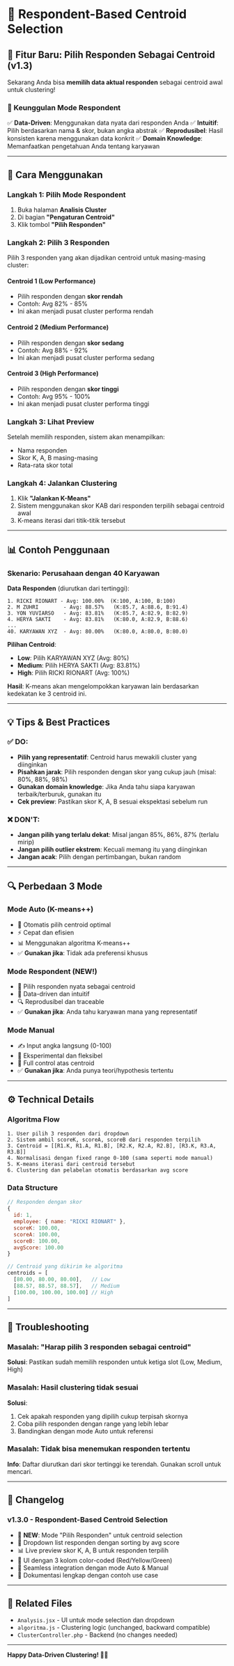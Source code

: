 # 👥 Respondent-Based Centroid Selection

## 🎯 Fitur Baru: Pilih Responden Sebagai Centroid (v1.3)

Sekarang Anda bisa **memilih data aktual responden** sebagai centroid awal untuk clustering!

### 🌟 Keunggulan Mode Respondent

✅ **Data-Driven**: Menggunakan data nyata dari responden Anda
✅ **Intuitif**: Pilih berdasarkan nama & skor, bukan angka abstrak
✅ **Reprodusibel**: Hasil konsisten karena menggunakan data konkrit
✅ **Domain Knowledge**: Memanfaatkan pengetahuan Anda tentang karyawan

---

## 🔧 Cara Menggunakan

### Langkah 1: Pilih Mode Respondent
1. Buka halaman **Analisis Cluster**
2. Di bagian **"Pengaturan Centroid"**
3. Klik tombol **"Pilih Responden"**

### Langkah 2: Pilih 3 Responden
Pilih 3 responden yang akan dijadikan centroid untuk masing-masing cluster:

#### **Centroid 1 (Low Performance)**
- Pilih responden dengan **skor rendah**
- Contoh: Avg 82% - 85%
- Ini akan menjadi pusat cluster performa rendah

#### **Centroid 2 (Medium Performance)**
- Pilih responden dengan **skor sedang**
- Contoh: Avg 88% - 92%
- Ini akan menjadi pusat cluster performa sedang

#### **Centroid 3 (High Performance)**
- Pilih responden dengan **skor tinggi**
- Contoh: Avg 95% - 100%
- Ini akan menjadi pusat cluster performa tinggi

### Langkah 3: Lihat Preview
Setelah memilih responden, sistem akan menampilkan:
- Nama responden
- Skor K, A, B masing-masing
- Rata-rata skor total

### Langkah 4: Jalankan Clustering
1. Klik **"Jalankan K-Means"**
2. Sistem menggunakan skor KAB dari responden terpilih sebagai centroid awal
3. K-means iterasi dari titik-titik tersebut

---

## 📊 Contoh Penggunaan

### Skenario: Perusahaan dengan 40 Karyawan

**Data Responden** (diurutkan dari tertinggi):
```
1. RICKI RIONART - Avg: 100.00%  (K:100, A:100, B:100)
2. M ZUHRI        - Avg: 88.57%   (K:85.7, A:88.6, B:91.4)
3. YON YUVIARSO   - Avg: 83.81%   (K:85.7, A:82.9, B:82.9)
4. HERYA SAKTI    - Avg: 83.81%   (K:80.0, A:82.9, B:88.6)
...
40. KARYAWAN XYZ  - Avg: 80.00%   (K:80.0, A:80.0, B:80.0)
```

**Pilihan Centroid**:
- **Low**: Pilih KARYAWAN XYZ (Avg: 80%)
- **Medium**: Pilih HERYA SAKTI (Avg: 83.81%)
- **High**: Pilih RICKI RIONART (Avg: 100%)

**Hasil**: K-means akan mengelompokkan karyawan lain berdasarkan kedekatan ke 3 centroid ini.

---

## 💡 Tips & Best Practices

### ✅ DO:
- **Pilih yang representatif**: Centroid harus mewakili cluster yang diinginkan
- **Pisahkan jarak**: Pilih responden dengan skor yang cukup jauh (misal: 80%, 88%, 98%)
- **Gunakan domain knowledge**: Jika Anda tahu siapa karyawan terbaik/terburuk, gunakan itu
- **Cek preview**: Pastikan skor K, A, B sesuai ekspektasi sebelum run

### ❌ DON'T:
- **Jangan pilih yang terlalu dekat**: Misal jangan 85%, 86%, 87% (terlalu mirip)
- **Jangan pilih outlier ekstrem**: Kecuali memang itu yang diinginkan
- **Jangan acak**: Pilih dengan pertimbangan, bukan random

---

## 🔍 Perbedaan 3 Mode

### Mode Auto (K-means++)
- 🤖 Otomatis pilih centroid optimal
- ⚡ Cepat dan efisien
- 📊 Menggunakan algoritma K-means++
- ✅ **Gunakan jika**: Tidak ada preferensi khusus

### Mode Respondent (NEW!)
- 👥 Pilih responden nyata sebagai centroid
- 🎯 Data-driven dan intuitif
- 🔍 Reprodusibel dan traceable
- ✅ **Gunakan jika**: Anda tahu karyawan mana yang representatif

### Mode Manual
- ✍️ Input angka langsung (0-100)
- 🧪 Eksperimental dan fleksibel
- 🎨 Full control atas centroid
- ✅ **Gunakan jika**: Anda punya teori/hypothesis tertentu

---

## ⚙️ Technical Details

### Algoritma Flow
```
1. User pilih 3 responden dari dropdown
2. Sistem ambil scoreK, scoreA, scoreB dari responden terpilih
3. Centroid = [[R1.K, R1.A, R1.B], [R2.K, R2.A, R2.B], [R3.K, R3.A, R3.B]]
4. Normalisasi dengan fixed range 0-100 (sama seperti mode manual)
5. K-means iterasi dari centroid tersebut
6. Clustering dan pelabelan otomatis berdasarkan avg score
```

### Data Structure
```javascript
// Responden dengan skor
{
  id: 1,
  employee: { name: "RICKI RIONART" },
  scoreK: 100.00,
  scoreA: 100.00,
  scoreB: 100.00,
  avgScore: 100.00
}

// Centroid yang dikirim ke algoritma
centroids = [
  [80.00, 80.00, 80.00],   // Low
  [88.57, 88.57, 88.57],   // Medium
  [100.00, 100.00, 100.00] // High
]
```

---

## 🐛 Troubleshooting

### Masalah: "Harap pilih 3 responden sebagai centroid"
**Solusi**: Pastikan sudah memilih responden untuk ketiga slot (Low, Medium, High)

### Masalah: Hasil clustering tidak sesuai
**Solusi**:
1. Cek apakah responden yang dipilih cukup terpisah skornya
2. Coba pilih responden dengan range yang lebih lebar
3. Bandingkan dengan mode Auto untuk referensi

### Masalah: Tidak bisa menemukan responden tertentu
**Info**: Daftar diurutkan dari skor tertinggi ke terendah. Gunakan scroll untuk mencari.

---

## 📝 Changelog

### v1.3.0 - Respondent-Based Centroid Selection
- 🎯 **NEW**: Mode "Pilih Responden" untuk centroid selection
- 👥 Dropdown list responden dengan sorting by avg score
- 📊 Live preview skor K, A, B untuk responden terpilih
- 🎨 UI dengan 3 kolom color-coded (Red/Yellow/Green)
- 🔄 Seamless integration dengan mode Auto & Manual
- 📖 Dokumentasi lengkap dengan contoh use case

---

## 🔗 Related Files

- `Analysis.jsx` - UI untuk mode selection dan dropdown
- `algoritma.js` - Clustering logic (unchanged, backward compatible)
- `ClusterController.php` - Backend (no changes needed)

---

**Happy Data-Driven Clustering! 👥🎯**
